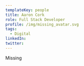 ```yaml
---
templateKey: people
title: Aaron Cork
role: Full Stack Developer
profile: /img/missing_avatar.svg
tags:
  - Digital
linkedIn: 
twitter: 
---
```


Missing